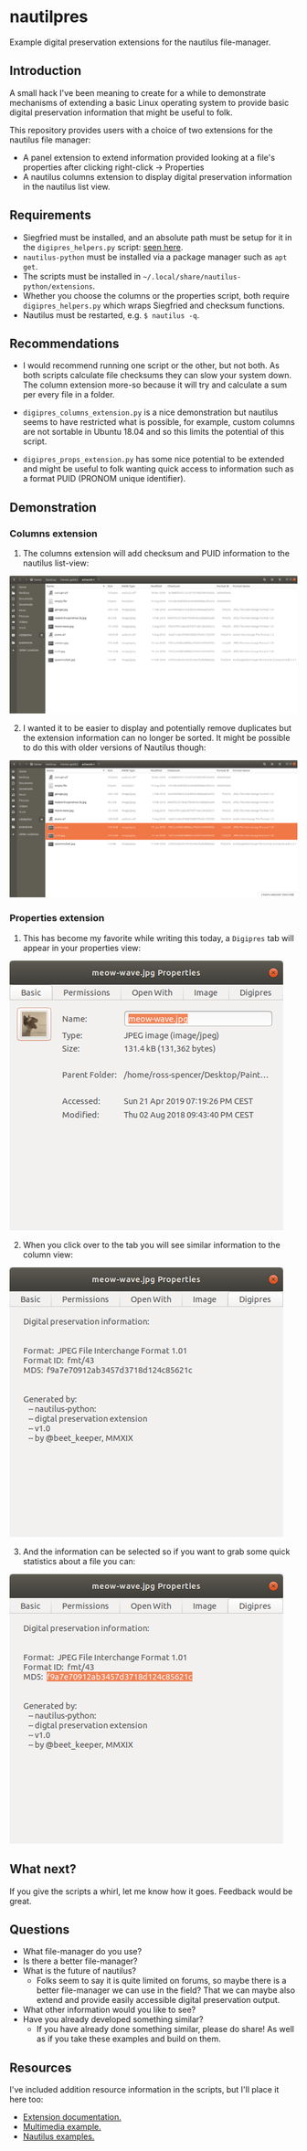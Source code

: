 # nautilpres

Example digital preservation extensions for the nautilus file-manager.

## Introduction

A small hack I've been meaning to create for a while to demonstrate mechanisms
of extending a basic Linux operating system to provide basic digital
preservation information that might be useful to folk.

This repository provides users with a choice of two extensions for the nautilus
file manager:

* A panel extension to extend information provided looking at a file's
properties after clicking right-click -> Properties
* A nautilus columns extension to display digital preservation information in
the nautilus list view.

## Requirements

* Siegfried must be installed, and an absolute path must be setup for it in the
`digipres_helpers.py` script: [seen here][nautilpres-1].
* `nautilus-python` must be installed via a package manager such as `apt get`.
* The scripts must be installed in `~/.local/share/nautilus-python/extensions`.
* Whether you choose the columns or the properties script, both require
`digipres_helpers.py` which wraps Siegfried and checksum functions.
* Nautilus must be restarted, e.g. `$ nautilus -q`.

[nautilpres-1]: https://github.com/exponential-decay/nautilpres/blob/64882893baf59e1802045cda56222d26514880d6/digipres_helpers.py#L17-L19

## Recommendations

* I would recommend running one script or the other, but not both. As both
scripts calculate file checksums they can slow your system down. The column
extension more-so because it will try and calculate a sum per every file in a
folder.

* `digipres_columns_extension.py` is a nice demonstration but nautilus seems
to have restricted what is possible, for example, custom columns are not
sortable in Ubuntu 18.04 and so this limits the potential of this script.

* `digipres_props_extension.py` has some nice potential to be extended and
might be useful to folk wanting quick access to information such as a format
PUID (PRONOM unique identifier).

## Demonstration

### Columns extension

1. The columns extension will add checksum and PUID information to the nautilus
list-view:

![](images/nautilpres-columns.png)

2. I wanted it to be easier to display and potentially remove duplicates but
the extension information can no longer be sorted. It might be possible to do
this with older versions of Nautilus though:

![](images/nautilpres-duplicates.png)

### Properties extension

1. This has become my favorite while writing this today, a `Digipres` tab will
appear in your properties view:

![](images/nautilus-props-tab.png)

2. When you click over to the tab you will see similar information to the
column view:

![](images/nautilus-digipres-props.png)

3. And the information can be selected so if you want to grab some quick
statistics about a file you can:

![](images/nautilus-props-selected.png)

## What next?

If you give the scripts a whirl, let me know how it goes. Feedback would be
great.

## Questions

* What file-manager do you use?
* Is there a better file-manager?
* What is the future of nautilus?
	* Folks seem to say it is quite limited on forums, so maybe there is a
	better file-manager we can use in the field? That we can maybe also extend
	and provide easily accessible digital preservation output.
* What other information would you like to see?
* Have you already developed something similar?
	* If you have already done something similar, please do share! As well as
	if you take these examples and build on them.

## Resources

I've included addition resource information in the scripts, but I'll place it
here too:

* [Extension documentation.][ex-1]
* [Multimedia example.][ex-2]
* [Nautilus examples.][ex-3]

[ex-1]: https://projects-old.gnome.org/nautilus-python/documentation/html/index.html
[ex-2]: https://github.com/atareao/nautilus-columns
[ex-3]: https://github.com/GNOME/nautilus-python/tree/13d40c16dbf2df4dd007ae7961aa86aa235c8020/examples
